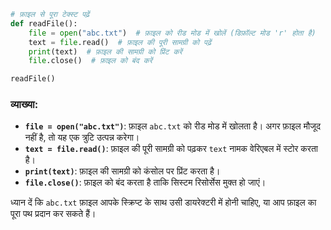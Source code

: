 
```python
# फ़ाइल से पूरा टेक्स्ट पढ़ें
def readFile():
    file = open("abc.txt")  # फ़ाइल को रीड मोड में खोलें (डिफ़ॉल्ट मोड 'r' होता है)
    text = file.read()  # फ़ाइल की पूरी सामग्री को पढ़ें
    print(text)  # फ़ाइल की सामग्री को प्रिंट करें
    file.close()  # फ़ाइल को बंद करें

readFile()
```

### व्याख्या:
- **`file = open("abc.txt")`**: फ़ाइल `abc.txt` को रीड मोड में खोलता है। अगर फ़ाइल मौजूद नहीं है, तो यह एक त्रुटि उत्पन्न करेगा।
- **`text = file.read()`**: फ़ाइल की पूरी सामग्री को पढ़कर `text` नामक वेरिएबल में स्टोर करता है।
- **`print(text)`**: फ़ाइल की सामग्री को कंसोल पर प्रिंट करता है।
- **`file.close()`**: फ़ाइल को बंद करता है ताकि सिस्टम रिसोर्सेस मुक्त हो जाएं।

ध्यान दें कि `abc.txt` फ़ाइल आपके स्क्रिप्ट के साथ उसी डायरेक्टरी में होनी चाहिए, या आप फ़ाइल का पूरा पथ प्रदान कर सकते हैं।
